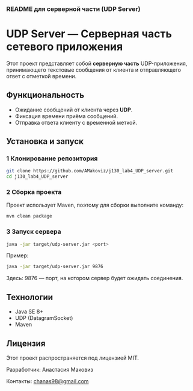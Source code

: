 ### **README для серверной части (UDP Server)**   

# UDP Server — Серверная часть сетевого приложения

Этот проект представляет собой **серверную часть** UDP-приложения, принимающего текстовые сообщения от клиента и отправляющего ответ с отметкой времени.

## Функциональность
- Ожидание сообщений от клиента через **UDP**.
- Фиксация времени приёма сообщений.
- Отправка ответа клиенту с временной меткой.

## Установка и запуск
### 1️ **Клонирование репозитория**
```sh
git clone https://github.com/AMakoviz/j130_lab4_UDP_server.git
cd j130_lab4_UDP_server
```

### 2️ **Сборка проекта**
Проект использует Maven, поэтому для сборки выполните команду:

```sh
mvn clean package
```

### 3️ **Запуск сервера**
```sh
java -jar target/udp-server.jar <port>
```

Пример:

```sh
java -jar target/udp-server.jar 9876
```
Здесь:
9876 — порт, на котором сервер будет ожидать соединения.

## **Технологии**
- Java SE 8+
- UDP (DatagramSocket)
- Maven

## **Лицензия**
Этот проект распространяется под лицензией MIT.

Разработчик: Анастасия Маковиз

Контакты: chanas98@gmail.com
